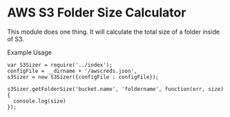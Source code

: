 # AWS S3 Folder Size Calculator
This module does one thing. It will calculate the total size of a folder inside of S3.

Example Usage

    var S3Sizer = require('../index');
    configFile = __dirname + '/awscreds.json',
    s3Sizer = new S3Sizer({configFile : configFile});

    s3Sizer.getFolderSize('bucket.name', 'foldername', function(err, size) {
      console.log(size)
    });